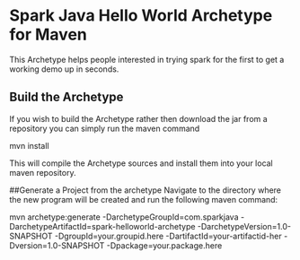 # Spark Java Hello World Archetype for Maven
This Archetype helps people interested in trying spark for the first to get a working demo up in seconds.

## Build the Archetype
If you wish to build the Archetype rather then download the jar from a repository you can simply run the maven command

mvn install

This will compile the Archetype sources and install them into your local maven repository.

##Generate a Project from the archetype
Navigate to the directory where the new program will be created and run the following maven command:

  mvn archetype:generate 
		-DarchetypeGroupId=com.sparkjava 
		-DarchetypeArtifactId=spark-helloworld-archetype 
		-DarchetypeVersion=1.0-SNAPSHOT 
		-DgroupId=your.groupid.here
		-DartifactId=your-artifactid-her 
		-Dversion=1.0-SNAPSHOT
		-Dpackage=your.package.here
